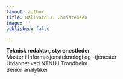 ```yaml
---
layout: author
title: Hallvard J. Christensen
image: ''
published: false

---
```

  
**Teknisk redaktør, styrenestleder**  
Master i Informasjonsteknologi og -tjenester  
Utdannet ved NTNU i Trondheim   
 Senior analytiker